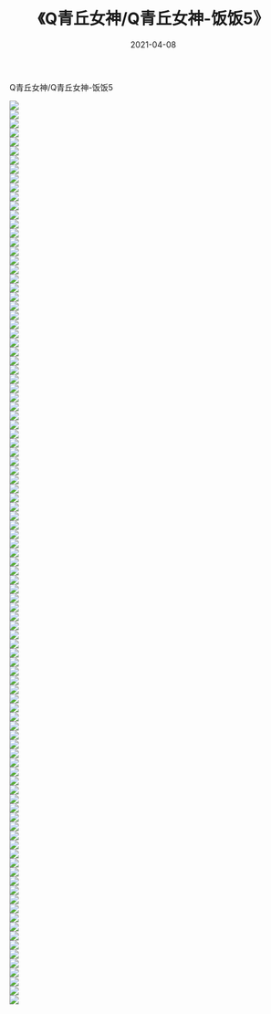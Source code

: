 ﻿---
layout: post
title:  《Q青丘女神/Q青丘女神-饭饭5》
date:   2021-04-08
img: http://img.660000.xyz/Sharelink/网络美图/2021/Q青丘女神/Q青丘女神-饭饭5/000.jpg
categories: [美女, 清纯, 唯美]
---

Q青丘女神/Q青丘女神-饭饭5

 ![](http://img.660000.xyz/Sharelink/网络美图/2021/Q青丘女神/Q青丘女神-饭饭5/001.jpg) <br>![](http://img.660000.xyz/Sharelink/网络美图/2021/Q青丘女神/Q青丘女神-饭饭5/002.jpg) <br>![](http://img.660000.xyz/Sharelink/网络美图/2021/Q青丘女神/Q青丘女神-饭饭5/003.jpg) <br>![](http://img.660000.xyz/Sharelink/网络美图/2021/Q青丘女神/Q青丘女神-饭饭5/004.jpg) <br>![](http://img.660000.xyz/Sharelink/网络美图/2021/Q青丘女神/Q青丘女神-饭饭5/005.jpg) <br>![](http://img.660000.xyz/Sharelink/网络美图/2021/Q青丘女神/Q青丘女神-饭饭5/006.jpg) <br>![](http://img.660000.xyz/Sharelink/网络美图/2021/Q青丘女神/Q青丘女神-饭饭5/007.jpg) <br>![](http://img.660000.xyz/Sharelink/网络美图/2021/Q青丘女神/Q青丘女神-饭饭5/008.jpg) <br>![](http://img.660000.xyz/Sharelink/网络美图/2021/Q青丘女神/Q青丘女神-饭饭5/009.jpg) <br>![](http://img.660000.xyz/Sharelink/网络美图/2021/Q青丘女神/Q青丘女神-饭饭5/010.jpg) <br>![](http://img.660000.xyz/Sharelink/网络美图/2021/Q青丘女神/Q青丘女神-饭饭5/011.jpg) <br>![](http://img.660000.xyz/Sharelink/网络美图/2021/Q青丘女神/Q青丘女神-饭饭5/012.jpg) <br>![](http://img.660000.xyz/Sharelink/网络美图/2021/Q青丘女神/Q青丘女神-饭饭5/013.jpg) <br>![](http://img.660000.xyz/Sharelink/网络美图/2021/Q青丘女神/Q青丘女神-饭饭5/014.jpg) <br>![](http://img.660000.xyz/Sharelink/网络美图/2021/Q青丘女神/Q青丘女神-饭饭5/015.jpg) <br>![](http://img.660000.xyz/Sharelink/网络美图/2021/Q青丘女神/Q青丘女神-饭饭5/016.jpg) <br>![](http://img.660000.xyz/Sharelink/网络美图/2021/Q青丘女神/Q青丘女神-饭饭5/017.jpg) <br>![](http://img.660000.xyz/Sharelink/网络美图/2021/Q青丘女神/Q青丘女神-饭饭5/018.jpg) <br>![](http://img.660000.xyz/Sharelink/网络美图/2021/Q青丘女神/Q青丘女神-饭饭5/019.jpg) <br>![](http://img.660000.xyz/Sharelink/网络美图/2021/Q青丘女神/Q青丘女神-饭饭5/020.jpg) <br>![](http://img.660000.xyz/Sharelink/网络美图/2021/Q青丘女神/Q青丘女神-饭饭5/021.jpg) <br>![](http://img.660000.xyz/Sharelink/网络美图/2021/Q青丘女神/Q青丘女神-饭饭5/022.jpg) <br>![](http://img.660000.xyz/Sharelink/网络美图/2021/Q青丘女神/Q青丘女神-饭饭5/023.jpg) <br>![](http://img.660000.xyz/Sharelink/网络美图/2021/Q青丘女神/Q青丘女神-饭饭5/024.jpg) <br>![](http://img.660000.xyz/Sharelink/网络美图/2021/Q青丘女神/Q青丘女神-饭饭5/025.jpg) <br>![](http://img.660000.xyz/Sharelink/网络美图/2021/Q青丘女神/Q青丘女神-饭饭5/026.jpg) <br>![](http://img.660000.xyz/Sharelink/网络美图/2021/Q青丘女神/Q青丘女神-饭饭5/027.jpg) <br>![](http://img.660000.xyz/Sharelink/网络美图/2021/Q青丘女神/Q青丘女神-饭饭5/028.jpg) <br>![](http://img.660000.xyz/Sharelink/网络美图/2021/Q青丘女神/Q青丘女神-饭饭5/029.jpg) <br>![](http://img.660000.xyz/Sharelink/网络美图/2021/Q青丘女神/Q青丘女神-饭饭5/030.jpg) <br>![](http://img.660000.xyz/Sharelink/网络美图/2021/Q青丘女神/Q青丘女神-饭饭5/031.jpg) <br>![](http://img.660000.xyz/Sharelink/网络美图/2021/Q青丘女神/Q青丘女神-饭饭5/032.jpg) <br>![](http://img.660000.xyz/Sharelink/网络美图/2021/Q青丘女神/Q青丘女神-饭饭5/033.jpg) <br>![](http://img.660000.xyz/Sharelink/网络美图/2021/Q青丘女神/Q青丘女神-饭饭5/034.jpg) <br>![](http://img.660000.xyz/Sharelink/网络美图/2021/Q青丘女神/Q青丘女神-饭饭5/035.jpg) <br>![](http://img.660000.xyz/Sharelink/网络美图/2021/Q青丘女神/Q青丘女神-饭饭5/036.jpg) <br>![](http://img.660000.xyz/Sharelink/网络美图/2021/Q青丘女神/Q青丘女神-饭饭5/037.jpg) <br>![](http://img.660000.xyz/Sharelink/网络美图/2021/Q青丘女神/Q青丘女神-饭饭5/038.jpg) <br>![](http://img.660000.xyz/Sharelink/网络美图/2021/Q青丘女神/Q青丘女神-饭饭5/039.jpg) <br>![](http://img.660000.xyz/Sharelink/网络美图/2021/Q青丘女神/Q青丘女神-饭饭5/040.jpg) <br>![](http://img.660000.xyz/Sharelink/网络美图/2021/Q青丘女神/Q青丘女神-饭饭5/041.jpg) <br>![](http://img.660000.xyz/Sharelink/网络美图/2021/Q青丘女神/Q青丘女神-饭饭5/042.jpg) <br>![](http://img.660000.xyz/Sharelink/网络美图/2021/Q青丘女神/Q青丘女神-饭饭5/043.jpg) <br>![](http://img.660000.xyz/Sharelink/网络美图/2021/Q青丘女神/Q青丘女神-饭饭5/044.jpg) <br>![](http://img.660000.xyz/Sharelink/网络美图/2021/Q青丘女神/Q青丘女神-饭饭5/045.jpg) <br>![](http://img.660000.xyz/Sharelink/网络美图/2021/Q青丘女神/Q青丘女神-饭饭5/046.jpg) <br>![](http://img.660000.xyz/Sharelink/网络美图/2021/Q青丘女神/Q青丘女神-饭饭5/047.jpg) <br>![](http://img.660000.xyz/Sharelink/网络美图/2021/Q青丘女神/Q青丘女神-饭饭5/048.jpg) <br>![](http://img.660000.xyz/Sharelink/网络美图/2021/Q青丘女神/Q青丘女神-饭饭5/049.jpg) <br>![](http://img.660000.xyz/Sharelink/网络美图/2021/Q青丘女神/Q青丘女神-饭饭5/050.jpg) <br>![](http://img.660000.xyz/Sharelink/网络美图/2021/Q青丘女神/Q青丘女神-饭饭5/051.jpg) <br>![](http://img.660000.xyz/Sharelink/网络美图/2021/Q青丘女神/Q青丘女神-饭饭5/052.jpg) <br>![](http://img.660000.xyz/Sharelink/网络美图/2021/Q青丘女神/Q青丘女神-饭饭5/053.jpg) <br>![](http://img.660000.xyz/Sharelink/网络美图/2021/Q青丘女神/Q青丘女神-饭饭5/054.jpg) <br>![](http://img.660000.xyz/Sharelink/网络美图/2021/Q青丘女神/Q青丘女神-饭饭5/055.jpg) <br>![](http://img.660000.xyz/Sharelink/网络美图/2021/Q青丘女神/Q青丘女神-饭饭5/056.jpg) <br>![](http://img.660000.xyz/Sharelink/网络美图/2021/Q青丘女神/Q青丘女神-饭饭5/057.jpg) <br>![](http://img.660000.xyz/Sharelink/网络美图/2021/Q青丘女神/Q青丘女神-饭饭5/058.jpg) <br>![](http://img.660000.xyz/Sharelink/网络美图/2021/Q青丘女神/Q青丘女神-饭饭5/059.jpg) <br>![](http://img.660000.xyz/Sharelink/网络美图/2021/Q青丘女神/Q青丘女神-饭饭5/060.jpg) <br>![](http://img.660000.xyz/Sharelink/网络美图/2021/Q青丘女神/Q青丘女神-饭饭5/061.jpg) <br>![](http://img.660000.xyz/Sharelink/网络美图/2021/Q青丘女神/Q青丘女神-饭饭5/062.jpg) <br>![](http://img.660000.xyz/Sharelink/网络美图/2021/Q青丘女神/Q青丘女神-饭饭5/063.jpg) <br>![](http://img.660000.xyz/Sharelink/网络美图/2021/Q青丘女神/Q青丘女神-饭饭5/064.jpg) <br>![](http://img.660000.xyz/Sharelink/网络美图/2021/Q青丘女神/Q青丘女神-饭饭5/065.jpg) <br>![](http://img.660000.xyz/Sharelink/网络美图/2021/Q青丘女神/Q青丘女神-饭饭5/066.jpg) <br>![](http://img.660000.xyz/Sharelink/网络美图/2021/Q青丘女神/Q青丘女神-饭饭5/067.jpg) <br>![](http://img.660000.xyz/Sharelink/网络美图/2021/Q青丘女神/Q青丘女神-饭饭5/068.jpg) <br>![](http://img.660000.xyz/Sharelink/网络美图/2021/Q青丘女神/Q青丘女神-饭饭5/069.jpg) <br>![](http://img.660000.xyz/Sharelink/网络美图/2021/Q青丘女神/Q青丘女神-饭饭5/070.jpg) <br>![](http://img.660000.xyz/Sharelink/网络美图/2021/Q青丘女神/Q青丘女神-饭饭5/071.jpg) <br>![](http://img.660000.xyz/Sharelink/网络美图/2021/Q青丘女神/Q青丘女神-饭饭5/072.jpg) <br>![](http://img.660000.xyz/Sharelink/网络美图/2021/Q青丘女神/Q青丘女神-饭饭5/073.jpg) <br>![](http://img.660000.xyz/Sharelink/网络美图/2021/Q青丘女神/Q青丘女神-饭饭5/074.jpg) <br>![](http://img.660000.xyz/Sharelink/网络美图/2021/Q青丘女神/Q青丘女神-饭饭5/075.jpg) <br>![](http://img.660000.xyz/Sharelink/网络美图/2021/Q青丘女神/Q青丘女神-饭饭5/076.jpg) <br>![](http://img.660000.xyz/Sharelink/网络美图/2021/Q青丘女神/Q青丘女神-饭饭5/077.jpg) <br>![](http://img.660000.xyz/Sharelink/网络美图/2021/Q青丘女神/Q青丘女神-饭饭5/078.jpg) <br>![](http://img.660000.xyz/Sharelink/网络美图/2021/Q青丘女神/Q青丘女神-饭饭5/079.jpg) <br>![](http://img.660000.xyz/Sharelink/网络美图/2021/Q青丘女神/Q青丘女神-饭饭5/080.jpg) <br>![](http://img.660000.xyz/Sharelink/网络美图/2021/Q青丘女神/Q青丘女神-饭饭5/081.jpg) <br>![](http://img.660000.xyz/Sharelink/网络美图/2021/Q青丘女神/Q青丘女神-饭饭5/082.jpg) <br>![](http://img.660000.xyz/Sharelink/网络美图/2021/Q青丘女神/Q青丘女神-饭饭5/083.jpg) <br>![](http://img.660000.xyz/Sharelink/网络美图/2021/Q青丘女神/Q青丘女神-饭饭5/084.jpg) <br>![](http://img.660000.xyz/Sharelink/网络美图/2021/Q青丘女神/Q青丘女神-饭饭5/085.jpg) <br>![](http://img.660000.xyz/Sharelink/网络美图/2021/Q青丘女神/Q青丘女神-饭饭5/086.jpg) <br>![](http://img.660000.xyz/Sharelink/网络美图/2021/Q青丘女神/Q青丘女神-饭饭5/087.jpg) <br>![](http://img.660000.xyz/Sharelink/网络美图/2021/Q青丘女神/Q青丘女神-饭饭5/088.jpg) <br>![](http://img.660000.xyz/Sharelink/网络美图/2021/Q青丘女神/Q青丘女神-饭饭5/089.jpg) <br>![](http://img.660000.xyz/Sharelink/网络美图/2021/Q青丘女神/Q青丘女神-饭饭5/090.jpg) <br>![](http://img.660000.xyz/Sharelink/网络美图/2021/Q青丘女神/Q青丘女神-饭饭5/091.jpg) <br>![](http://img.660000.xyz/Sharelink/网络美图/2021/Q青丘女神/Q青丘女神-饭饭5/092.jpg) <br>![](http://img.660000.xyz/Sharelink/网络美图/2021/Q青丘女神/Q青丘女神-饭饭5/093.jpg) <br>![](http://img.660000.xyz/Sharelink/网络美图/2021/Q青丘女神/Q青丘女神-饭饭5/094.jpg) <br>![](http://img.660000.xyz/Sharelink/网络美图/2021/Q青丘女神/Q青丘女神-饭饭5/095.jpg) <br>![](http://img.660000.xyz/Sharelink/网络美图/2021/Q青丘女神/Q青丘女神-饭饭5/096.jpg) <br>![](http://img.660000.xyz/Sharelink/网络美图/2021/Q青丘女神/Q青丘女神-饭饭5/097.jpg) <br>![](http://img.660000.xyz/Sharelink/网络美图/2021/Q青丘女神/Q青丘女神-饭饭5/098.jpg) <br>![](http://img.660000.xyz/Sharelink/网络美图/2021/Q青丘女神/Q青丘女神-饭饭5/099.jpg) <br>